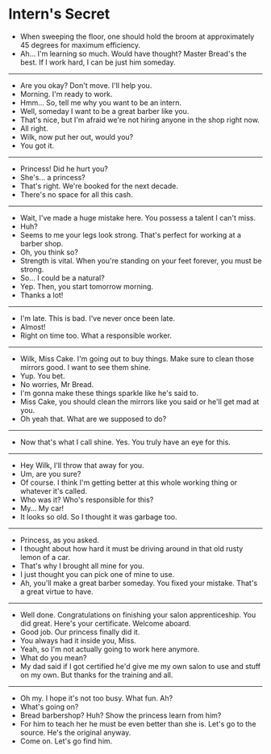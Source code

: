 # Intern's Secret

- When sweeping the floor, one should hold the broom at approximately 45 degrees for maximum efficiency.
- Ah... I'm learning so much. Would have thought? Master Bread's the best. If I work hard, I can be just him someday.
* * *
- Are you okay? Don't move. I'll help you.
- Morning. I'm ready to work.
- Hmm... So, tell me why you want to be an intern.
- Well, someday I want to be a great barber like you.
- That's nice, but I'm afraid we're not hiring anyone in the shop right now.
- All right.
- Wilk, now put her out, would you?
- You got it.
* * *
- Princess! Did he hurt you?
- She's... a princess?
- That's right. We're booked for the next decade.
- There's no space for all this cash.
* * *
- Wait, I've made a huge mistake here. You possess a talent I can't miss.
- Huh?
- Seems to me your legs look strong. That's perfect for working at a barber shop.
- Oh, you think so?
- Strength is vital. When you're standing on your feet forever, you must be strong.
- So... I could be a natural?
- Yep. Then, you start tomorrow morning.
- Thanks a lot!
* * *
- I'm late. This is bad. I've never once been late.
- Almost!
- Right on time too. What a responsible worker.
* * *
- Wilk, Miss Cake. I'm going out to buy things. Make sure to clean those mirrors good. I want to see them shine.
- Yup. You bet.
- No worries, Mr Bread.
- I'm gonna make these things sparkle like he's said to.
- Miss Cake, you should clean the mirrors like you said or he'll get mad at you.
- Oh yeah that. What are we supposed to do?
* * *
- Now that's what I call shine. Yes. You truly have an eye for this.
* * *
- Hey Wilk, I'll throw that away for you.
- Um, are you sure?
- Of course. I think I'm getting better at this whole working thing or whatever it's called.
- Who was it? Who's responsible for this?
- My... My car!
- It looks so old. So I thought it was garbage too.
* * *
- Princess, as you asked.
- I thought about how hard it must be driving around in that old rusty lemon of a car.
- That's why I brought all mine for you.
- I just thought you can pick one of mine to use.
- Ah, you'll make a great barber someday. You fixed your mistake. That's a great virtue to have.
* * *
- Well done. Congratulations on finishing your salon apprenticeship. You did great. Here's your certificate. Welcome aboard.
- Good job. Our princess finally did it.
- You always had it inside you, Miss.
- Yeah, so I'm not actually going to work here anymore.
- What do you mean?
- My dad said if I got certified he'd give me my own salon to use and stuff on my own. But thanks for the training and all.
* * *
- Oh my. I hope it's not too busy. What fun. Ah?
- What's going on?
- Bread barbershop? Huh? Show the princess learn from him?
- For him to teach her he must be even better than she is. Let's go to the source. He's the original anyway.
- Come on. Let's go find him.

